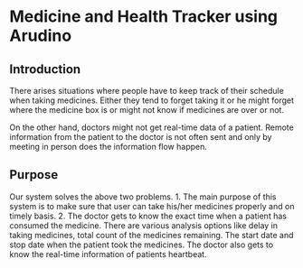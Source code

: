 # Medicine and Health Tracker using Arudino
## Introduction
There arises situations where people have to keep track of their schedule when taking medicines. Either they tend to forget taking it or he might forget where the medicine box is or might not know if medicines are over or not.  
 
On the other hand, doctors might not get real-time data of a patient. Remote information from the patient to the doctor is not often sent and only by meeting in person does the information flow happen. 
 
## Purpose
Our system solves the above two problems. 1. The main purpose of this system is to make sure that user can take his/her medicines properly and on timely basis.  2. The doctor gets to know the exact time when a patient has consumed the medicine.  There are various analysis options like delay in taking medicines, total count of the medicines remaining. The start date and stop date when the patient took the medicines. The doctor also gets to know the real-time information of patients heartbeat. 
 
